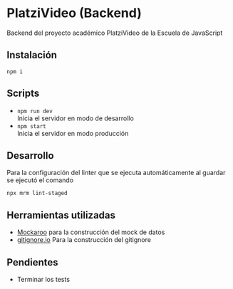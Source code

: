 # PlatziVideo (Backend)

Backend del proyecto académico PlatziVideo de la Escuela de JavaScript

## Instalación

```shell
npm i
```

## Scripts

- `npm run dev`  
Inicia el servidor en modo de desarrollo
- `npm start`  
Inicia el servidor en modo producción

## Desarrollo

Para la configuración del linter que se ejecuta automáticamente al guardar se ejecutó el comando

```shell
npx mrm lint-staged
```

## Herramientas utilizadas

- [Mockaroo](https://mockaroo.com/) para la construcción del mock de datos
- [gitignore.io](https://www.gitignore.io/) Para la construcción del gitignore

## Pendientes

- Terminar los tests